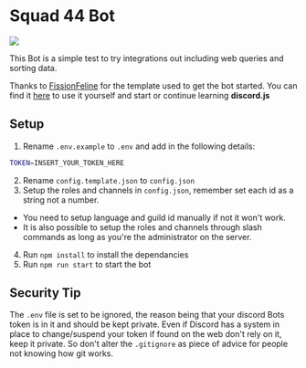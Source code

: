 # Squad 44 Bot

![](https://img.shields.io/github/downloads/Maximus7474/Squad44Bot/total?logo=github)

This Bot is a simple test to try integrations out including web queries and sorting data.

Thanks to [FissionFeline](https://github.com/FissionFeline) for the template used to get the bot started.
You can find it [here](https://github.com/FissionFeline/discord-js-template) to use it yourself and start or continue learning __discord.js__

## Setup
1. Rename `.env.example` to `.env` and add in the following details:
```bash
TOKEN=INSERT_YOUR_TOKEN_HERE
```
2. Rename `config.template.json` to `config.json`
3. Setup the roles and channels in `config.json`, remember set each id as a string not a number.
  - You need to setup language and guild id manually if not it won't work.
  - It is also possible to setup the roles and channels through slash commands as long as you're the administrator on the server.
4. Run `npm install` to install the dependancies
5. Run `npm run start` to start the bot


## Security Tip
The `.env` file is set to be ignored, the reason being that your discord Bots token is in it and should be kept private.
Even if Discord has a system in place to change/suspend your token if found on the web don't rely on it, keep it private.
So don't alter the `.gitignore` as piece of advice for people not knowing how git works.
